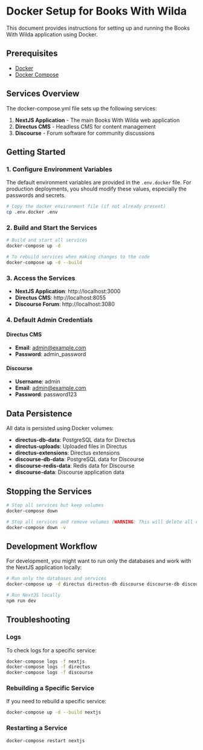 # Docker Setup for Books With Wilda

This document provides instructions for setting up and running the Books With Wilda application using Docker.

## Prerequisites

- [Docker](https://docs.docker.com/get-docker/)
- [Docker Compose](https://docs.docker.com/compose/install/)

## Services Overview

The docker-compose.yml file sets up the following services:

1. **NextJS Application** - The main Books With Wilda web application
2. **Directus CMS** - Headless CMS for content management
3. **Discourse** - Forum software for community discussions

## Getting Started

### 1. Configure Environment Variables

The default environment variables are provided in the `.env.docker` file. For production deployments, you should modify these values, especially the passwords and secrets.

```bash
# Copy the docker environment file (if not already present)
cp .env.docker .env
```

### 2. Build and Start the Services

```bash
# Build and start all services
docker-compose up -d

# To rebuild services when making changes to the code
docker-compose up -d --build
```

### 3. Access the Services

- **NextJS Application**: http://localhost:3000
- **Directus CMS**: http://localhost:8055
- **Discourse Forum**: http://localhost:3080

### 4. Default Admin Credentials

#### Directus CMS
- **Email**: admin@example.com
- **Password**: admin_password

#### Discourse
- **Username**: admin
- **Email**: admin@example.com
- **Password**: password123

## Data Persistence

All data is persisted using Docker volumes:

- **directus-db-data**: PostgreSQL data for Directus
- **directus-uploads**: Uploaded files in Directus
- **directus-extensions**: Directus extensions
- **discourse-db-data**: PostgreSQL data for Discourse
- **discourse-redis-data**: Redis data for Discourse
- **discourse-data**: Discourse application data

## Stopping the Services

```bash
# Stop all services but keep volumes
docker-compose down

# Stop all services and remove volumes (WARNING: This will delete all data)
docker-compose down -v
```

## Development Workflow

For development, you might want to run only the databases and work with the NextJS application locally:

```bash
# Run only the databases and services
docker-compose up -d directus directus-db discourse discourse-db discourse-redis

# Run NextJS locally
npm run dev
```

## Troubleshooting

### Logs

To check logs for a specific service:

```bash
docker-compose logs -f nextjs
docker-compose logs -f directus
docker-compose logs -f discourse
```

### Rebuilding a Specific Service

If you need to rebuild a specific service:

```bash
docker-compose up -d --build nextjs
```

### Restarting a Service

```bash
docker-compose restart nextjs
```